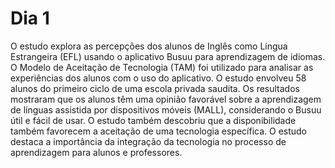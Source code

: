 # Dia 1

O estudo explora as percepções dos alunos de Inglês como Língua Estrangeira (EFL) usando o aplicativo Busuu para aprendizagem de idiomas. O Modelo de Aceitação de Tecnologia (TAM) foi utilizado para analisar as experiências dos alunos com o uso do aplicativo. O estudo envolveu 58 alunos do primeiro ciclo de uma escola privada saudita. Os resultados mostraram que os alunos têm uma opinião favorável sobre a aprendizagem de línguas assistida por dispositivos móveis (MALL), considerando o Busuu útil e fácil de usar. O estudo também descobriu que a disponibilidade também favorecem a aceitação de uma tecnologia específica. O estudo destaca a importância da integração da tecnologia no processo de aprendizagem para alunos e professores.
